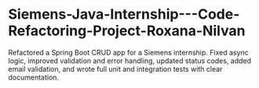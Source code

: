 # Siemens-Java-Internship---Code-Refactoring-Project-Roxana-Nilvan
Refactored a Spring Boot CRUD app for a Siemens internship. Fixed async logic, improved validation and error handling, updated status codes, added email validation, and wrote full unit and integration tests with clear documentation.
